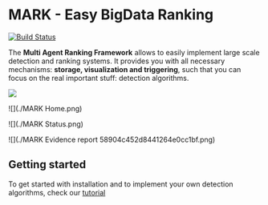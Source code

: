 # MARK - Easy BigData Ranking
[![Build Status](https://travis-ci.org/RUCD/mark.svg?branch=master)](https://travis-ci.org/RUCD/mark)

The **Multi Agent Ranking Framework** allows to easily implement large scale detection and ranking systems. It provides you with all necessary mechanisms: **storage, visualization and triggering**, such that you can focus on the real important stuff: detection algorithms.

![](./architecture.png)

![](./MARK   Home.png)

![](./MARK   Status.png)

![](./MARK   Evidence report 58904c452d8441264e0cc1bf.png)


## Getting started

To get started with installation and to implement your own detection algorithms, check our [tutorial](./TUTORIAL.md)

